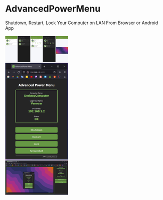 # AdvancedPowerMenu
Shutdown, Restart, Lock Your Computer on LAN From Browser or Android App
<br><br><img src="https://github.com/zenowaren/AdvancedPowerMenu/blob/main/Screenshots/and.png" width="200"/><br><img src="https://github.com/zenowaren/AdvancedPowerMenu/blob/main/Screenshots/WinApp.png" width="200"/><br><img src="https://github.com/zenowaren/AdvancedPowerMenu/blob/main/Screenshots/WinAppCap.png" width="200"/>

